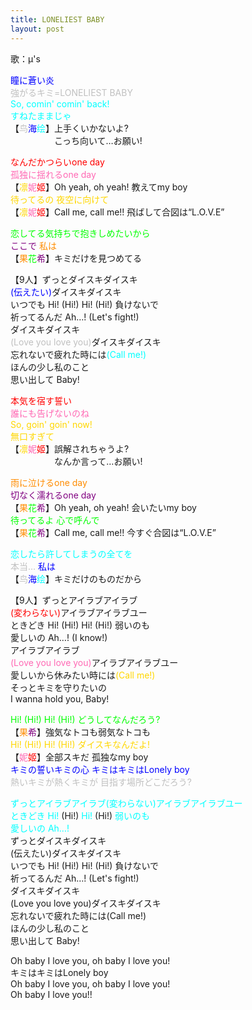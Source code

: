 ```yaml
---
title: LONELIEST BABY
layout: post
---
```

歌：μ's

<p><font color="blue">瞳に蒼い炎</font><br />
<font color="silver">強がるキミ=LONELIEST BABY</font><br />
<font color="cyan">So, comin' comin' back!<br />
すねたままじゃ</font><br />
【<font color="silver">鸟</font><font color="blue">海</font><font color="cyan">绘</font>】上手くいかないよ?<br />
　　　　　こっち向いて…お願い!</p>

<p><font color="red">なんだかつらいone day</font><br />
<font color="hotpink">孤独に揺れるone day</font><br />
【<font color="gold">凛</font><font color="hotpink">妮</font><font color="red">姬</font>】Oh yeah, oh yeah! 教えてmy boy<br />
<font color="gold">待ってるの 夜空に向けて</font><br />
【<font color="gold">凛</font><font color="hotpink">妮</font><font color="red">姬</font>】Call me, call me!! 飛ばして合図は“L.O.V.E”</p>

<p><font color="lime">恋してる気持ちで抱きしめたいから</font><br />
<font color="purple">ここで</font> <font color="darkorange">私は</font><br />
【<font color="darkorange">果</font><font color="lime">花</font><font color="purple">希</font>】キミだけを見つめてる</p>

<p>【9人】ずっとダイスキダイスキ<br />
<font color="blue">(伝えたい)</font>ダイスキダイスキ<br />
いつでも Hi! (Hi!) Hi! (Hi!) 負けないで<br />
祈ってるんだ Ah…! (Let's fight!)<br />
ダイスキダイスキ<br />
<font color="silver">(Love you love you)</font>ダイスキダイスキ<br />
忘れないで疲れた時には<font color="cyan">(Call me!)</font><br />
ほんの少し私のこと<br />
思い出して Baby!</p>

<p><font color="red">本気を宿す誓い</font><br />
<font color="hotpink">誰にも告げないのね</font><br />
<font color="gold">So, goin' goin' now!<br />
無口すぎて</font><br />
【<font color="gold">凛</font><font color="hotpink">妮</font><font color="red">姬</font>】誤解されちゃうよ?<br />
　　　　　なんか言って…お願い!</p>

<p><font color="darkorange">雨に泣けるone day</font><br />
<font color="purple">切なく濡れるone day</font><br />
【<font color="darkorange">果</font><font color="lime">花</font><font color="purple">希</font>】Oh yeah, oh yeah! 会いたいmy boy<br />
<font color="lime">待ってるよ 心で呼んで</font><br />
【<font color="darkorange">果</font><font color="lime">花</font><font color="purple">希</font>】Call me, call me!! 今すぐ合図は“L.O.V.E”</p>

<p><font color="cyan">恋したら許してしまうの全てを</font><br />
<font color="silver">本当…</font> <font color="blue">私は</font><br />
【<font color="silver">鸟</font><font color="blue">海</font><font color="cyan">绘</font>】キミだけのものだから</p>

<p>【9人】ずっとアイラブアイラブ<br />
<font color="red">(変わらない)</font>アイラブアイラブユー<br />
ときどき Hi! (Hi!) Hi! (Hi!) 弱いのも<br />
愛しいの Ah…! (I know!)<br />
アイラブアイラブ<br />
<font color="hotpink">(Love you love you)</font>アイラブアイラブユー<br />
愛しいから休みたい時には<font color="gold">(Call me!)</font><br />
そっとキミを守りたいの<br />
I wanna hold you, Baby!</p>

<p><font color="lime">Hi! (Hi!) Hi! (Hi!) どうしてなんだろう?</font><br />
【<font color="darkorange">果</font><font color="purple">希</font>】強気なトコも弱気なトコも<br />
<font color="gold">Hi! (Hi!) Hi! (Hi!) ダイスキなんだよ!</font><br />
【<font color="hotpink">妮</font><font color="red">姬</font>】全部スキだ 孤独なmy boy<br />
<font color="blue">キミの誓いキミの心 キミはキミはLonely boy</font><br />
<font color="silver">熱いキミが熱くキミが 目指す場所どこだろう?</font></p>

<p><font color="cyan">ずっとアイラブアイラブ(変わらない)アイラブアイラブユー</font><br />
<font color="cyan">ときどき Hi!</font> (Hi!) <font color="cyan">Hi!</font> (Hi!) <font color="cyan">弱いのも</font><br />
<font color="cyan">愛しいの Ah…!</font><br />
ずっとダイスキダイスキ<br />
(伝えたい)ダイスキダイスキ<br />
いつでも Hi! (Hi!) Hi! (Hi!) 負けないで<br />
祈ってるんだ Ah…! (Let's fight!)<br />
ダイスキダイスキ<br />
(Love you love you)ダイスキダイスキ<br />
忘れないで疲れた時には(Call me!)<br />
ほんの少し私のこと<br />
思い出して Baby!</p>

<p>Oh baby I love you, oh baby I love you!<br />
キミはキミはLonely boy<br />
Oh baby I love you, oh baby I love you!<br />
Oh baby I love you!!</p>